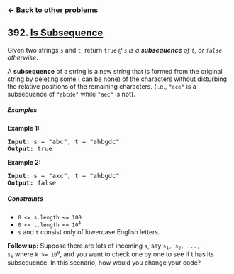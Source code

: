 ### [&#8592; Back to other problems](../../README.md)

## 392. [Is Subsequence](https://leetcode.com/problems/is-subsequence/)

Given two strings `s` and `t`, return `true` *if `s` is a **subsequence** of `t`, or `false`
otherwise*.

A **subsequence** of a string is a new string that is formed from the original string by deleting
some (
can be none) of the characters without disturbing the relative positions of the remaining
characters. (i.e., `"ace"` is a subsequence of `"abcde"` while `"aec"` is not).

##### Examples

**Example 1:**

<pre>
<b>Input:</b> s = "abc", t = "ahbgdc"
<b>Output:</b> true
</pre>

**Example 2:**

<pre>
<b>Input:</b> s = "axc", t = "ahbgdc"
<b>Output:</b> false
</pre>

##### Constraints

* <code>0 <= s.length <= 100</code>
* <code>0 <= t.length <= 10<sup>4</sup></code>
* `s` and `t` consist only of lowercase English letters.

**Follow up:** Suppose there are lots of incoming `s`, say <code>s<sub>1</sub>, s<sub>2</sub>, ...,
s<sub>k</sub></code> where <code>k >= 10<sup>9</sup></code>, and you want to check one by one to see
if t has its subsequence. In this scenario, how would you change your code?
